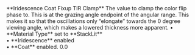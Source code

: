 <tr>
<td>**Iridescence Coat Fixup TIR Clamp**</td>
<td>The value to clamp the color flip phase to. This is at the grazing angle endpoint of the angular range. This makes it so that the oscillations only “elongate” towards the 0 degree viewing angle, which makes a lowered thickness more apparent.</td>
<td>&#8226; **Material Type** set to **StackLit** <br/>&#8226; **Iridescence** enabled <br/>&#8226; **Coat** enabled.</td>
<td>0.0</td>
</tr>
